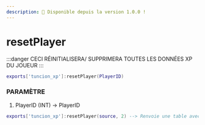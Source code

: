 ```yaml
---
description: 🔧 Disponible depuis la version 1.0.0 !
---
```


# resetPlayer

:::danger
CECI RÉINITIALISERA/ SUPPRIMERA TOUTES LES DONNÉES XP DU JOUEUR
:::

```lua title="Export Syntax"
exports['tuncion_xp']:resetPlayer(PlayerID)
```

### PARAMÈTRE

1. PlayerID <span className="color-blue">(INT)</span> <span className="color-orange">-> PlayerID</span>

```lua
exports['tuncion_xp']:resetPlayer(source, 2) --> Renvoie une table avec des informations
```